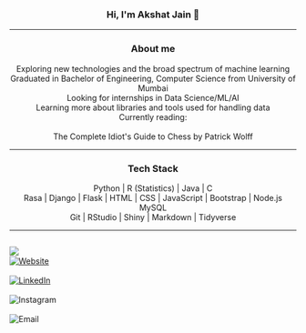 <!-- <img src="https://komarev.com/ghpvc/?username=akshatt" alt="akshatt"/> --> 
<h3 align="center"> Hi, I'm Akshat Jain 👋 </h3>

------

<h3 align="center"> About me </h3>
<p align="center">Exploring new technologies and the broad spectrum of machine learning<br>Graduated in Bachelor of Engineering, Computer Science from University of Mumbai<br>Looking for internships in Data Science/ML/AI<br>Learning more about libraries and tools used for handling data<br>Currently reading:<br><br>The Complete Idiot's Guide to Chess by Patrick Wolff</p>

------

<h3 align="center"> Tech Stack </h3>
<p align="center">Python | R (Statistics) | Java | C <br>Rasa | Django | Flask | HTML | CSS | JavaScript | Bootstrap | Node.js <br>MySQL<br> Git | RStudio | Shiny | Markdown | Tidyverse<br> </p>  

------

<!-- <a><img align="left" src="https://github-readme-stats.vercel.app/api/top-langs/?username=akshatt&theme=algolia" /></a> -->
<p style="display:inline-block">
<a><img align="left" src="https://github-readme-stats.vercel.app/api?username=akshatt&count_private=true&show_icons=true&theme=algolia" /></a>
<br><a href="https://akshatt.github.io/"><img alt="Website" src="https://img.shields.io/badge/Website-black?style=flat&logo=google-chrome"></a><br><br>
<a href="https://linkedin.com/in/akshatjain31/"><img alt="LinkedIn" src="https://img.shields.io/badge/LinkedIn-black?style=flat&logo=linkedin"></a><br><br>
<a href="https://www.instagram.com/_akshatjain/"><img alt="Instagram" align="left" src="https://img.shields.io/badge/Instagram-black?style=flat&logo=instagram"></a><br><br>
<a href="mailto:jain.akshat31@gmail.com"><img alt="Email" align="left" src="https://img.shields.io/badge/Email-black?style=flat&logo=gmail"></a>
</p>
